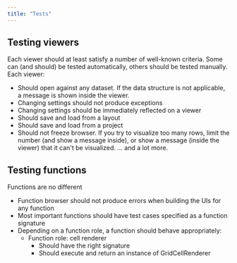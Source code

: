 ```yaml
---
title: "Tests"
---
```


## Testing viewers

Each viewer should at least satisfy a number of well-known criteria. Some can (and should) be tested
automatically, others should be tested manually. Each viewer:

* Should open against any dataset. If the data structure is not applicable, a message is shown inside the viewer.
* Changing settings should not produce exceptions
* Changing settings should be immediately reflected on a viewer
* Should save and load from a layout
* Should save and load from a project
* Should not freeze browser. If you try to visualize too many rows, limit the number 
  (and show a message inside), or show a message (inside the viewer) that it can't be visualized.
... and a lot more.

## Testing functions

Functions are no different

* Function browser should not produce errors when building the UIs for any function
* Most important functions should have test cases specified as a function signature
* Depending on a function role, a function should behave appropriately:
  * Function role: cell renderer
    * Should have the right signature
    * Should execute and return an instance of GridCellRenderer